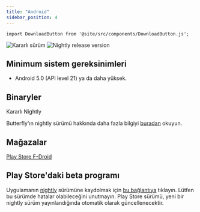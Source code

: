 ```yaml
---
title: "Android"
sidebar_position: 4
---
```


```mdx-code-block
import DownloadButton from '@site/src/components/DownloadButton.js';
```

![Kararlı sürüm](https://img.shields.io/badge/dynamic/yaml?color=c4840d&label=Stable&query=%24.version&url=https%3A%2F%2Fraw.githubusercontent.com%2FLinwoodCloud%2Fbutterfly%2Fstable%2Fapp%2Fpubspec.yaml&style=for-the-badge) ![Nightly release version](https://img.shields.io/badge/dynamic/yaml?color=f7d28c&label=Nightly&query=%24.version&url=https%3A%2F%2Fraw.githubusercontent.com%2FLinwoodCloud%2Fbutterfly%2Fnightly%2Fapp%2Fpubspec.yaml&style=for-the-badge)

## Minimum sistem gereksinimleri

* Android 5.0 (API level 21) ya da daha yüksek.

## Binaryler

<div className="row margin-bottom--lg padding--sm">
<DownloadButton className="button button--outline button--info button--lg margin--sm" href="https://github.com/LinwoodCloud/butterfly/releases/download/stable/app-release.apk">
  Kararlı
</DownloadButton>
<DownloadButton className="button button--outline button--danger button--lg margin--sm" href="https://github.com/LinwoodCloud/butterfly/releases/download/nightly/linwood-butterfly-android.apk">
  Nightly
</DownloadButton>
</div>

Butterfly'ın nightly sürümü hakkında daha fazla bilgiyi [buradan](/nightly) okuyun.

## Mağazalar

<div className="row margin-bottom--lg padding--sm">
<a className="button button--outline button--primary button--lg margin--sm" href="https://play.google.com/store/apps/details?id=dev.linwood.butterfly">
  Play Store
</a>
<a className="button button--outline button--primary button--lg margin--sm" href="https://f-droid.org/de/packages/dev.linwood.butterfly">
  F-Droid
</a>
</div>

## Play Store'daki beta programı

Uygulamanın [nightly](/nightly) sürümüne kaydolmak için [bu bağlantıya](https://play.google.com/apps/testing/dev.linwood.butterfly) tıklayın. Lütfen bu sürümde hatalar olabileceğini unutmayın. Play Store sürümü, yeni bir nightly sürüm yayınlandığında otomatik olarak güncellenecektir.
